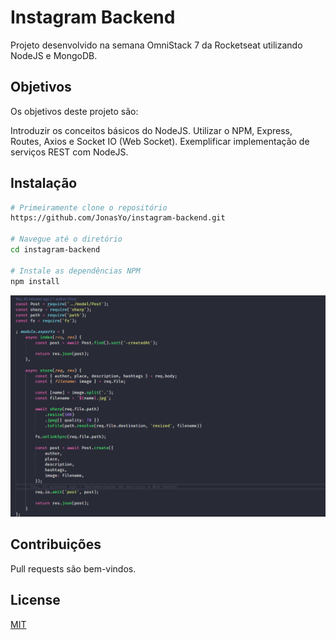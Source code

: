 # Instagram Backend

Projeto desenvolvido na semana OmniStack 7 da Rocketseat utilizando NodeJS e MongoDB.

## Objetivos

Os objetivos deste projeto são:

Introduzir os conceitos básicos do NodeJS.
Utilizar o NPM, Express, Routes, Axios e Socket IO (Web Socket).
Exemplificar implementação de serviços REST com NodeJS.


## Instalação

```bash
# Primeiramente clone o repositório 
https://github.com/JonasYo/instagram-backend.git

# Navegue até o diretório
cd instagram-backend

# Instale as dependências NPM
npm install
```

![Image01](other_files/screenshot_service.PNG) 

## Contribuições
Pull requests são bem-vindos.

## License
[MIT](https://choosealicense.com/licenses/mit/)
